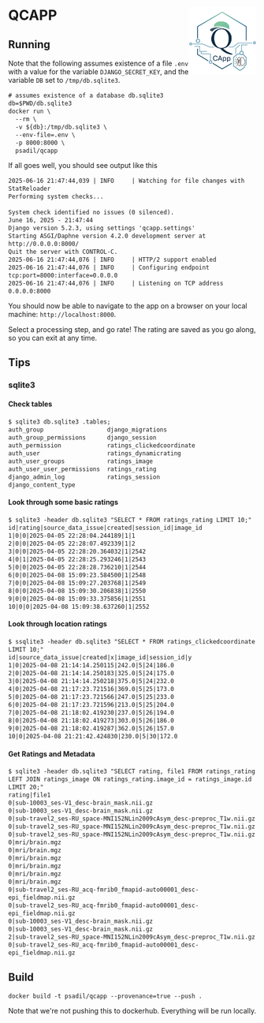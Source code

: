 # QCAPP <a href="https://github.com/psadil/qcapp"><img src="qcapp/static/qcapp/qcapp.png" align="right" height="138" /></a>

## Running

Note that the following assumes existence of a file `.env` with a value for the variable `DJANGO_SECRET_KEY`, and the variable `DB` set to `/tmp/db.sqlite3`.

```shell
# assumes existence of a database db.sqlite3
db=$PWD/db.sqlite3
docker run \
  --rm \  
  -v ${db}:/tmp/db.sqlite3 \
  --env-file=.env \
  -p 8000:8000 \
  psadil/qcapp
```

If all goes well, you should see output like this

```shell
2025-06-16 21:47:44,039 | INFO     | Watching for file changes with StatReloader
Performing system checks...

System check identified no issues (0 silenced).
June 16, 2025 - 21:47:44
Django version 5.2.3, using settings 'qcapp.settings'
Starting ASGI/Daphne version 4.2.0 development server at http://0.0.0.0:8000/
Quit the server with CONTROL-C.
2025-06-16 21:47:44,076 | INFO     | HTTP/2 support enabled
2025-06-16 21:47:44,076 | INFO     | Configuring endpoint tcp:port=8000:interface=0.0.0.0
2025-06-16 21:47:44,076 | INFO     | Listening on TCP address 0.0.0.0:8000
```

You should now be able to navigate to the app on a browser on your local machine: `http://localhost:8000`.

Select a processing step, and go rate! The rating are saved as you go along, so you can exit at any time.

## Tips

### sqlite3

#### Check tables

```shell
$ sqlite3 db.sqlite3 .tables;
auth_group                  django_migrations         
auth_group_permissions      django_session            
auth_permission             ratings_clickedcoordinate 
auth_user                   ratings_dynamicrating     
auth_user_groups            ratings_image             
auth_user_user_permissions  ratings_rating            
django_admin_log            ratings_session           
django_content_type
```

#### Look through some basic ratings

```shell
$ sqlite3 -header db.sqlite3 "SELECT * FROM ratings_rating LIMIT 10;"
id|rating|source_data_issue|created|session_id|image_id
1|0|0|2025-04-05 22:28:04.244189|1|1
2|0|0|2025-04-05 22:28:07.492339|1|2
3|0|0|2025-04-05 22:28:20.364032|1|2542
4|0|1|2025-04-05 22:28:25.293246|1|2543
5|0|0|2025-04-05 22:28:28.736210|1|2544
6|0|0|2025-04-08 15:09:23.584500|1|2548
7|0|0|2025-04-08 15:09:27.203768|1|2549
8|0|0|2025-04-08 15:09:30.206838|1|2550
9|0|0|2025-04-08 15:09:33.375856|1|2551
10|0|0|2025-04-08 15:09:38.637260|1|2552
```

#### Look through location ratings

```shell
$ ssqlite3 -header db.sqlite3 "SELECT * FROM ratings_clickedcoordinate LIMIT 10;"
id|source_data_issue|created|x|image_id|session_id|y
1|0|2025-04-08 21:14:14.250115|242.0|5|24|186.0
2|0|2025-04-08 21:14:14.250183|325.0|5|24|175.0
3|0|2025-04-08 21:14:14.250218|375.0|5|24|232.0
4|0|2025-04-08 21:17:23.721516|369.0|5|25|173.0
5|0|2025-04-08 21:17:23.721566|247.0|5|25|233.0
6|0|2025-04-08 21:17:23.721596|213.0|5|25|204.0
7|0|2025-04-08 21:18:02.419230|237.0|5|26|194.0
8|0|2025-04-08 21:18:02.419273|303.0|5|26|186.0
9|0|2025-04-08 21:18:02.419287|362.0|5|26|157.0
10|0|2025-04-08 21:21:42.424830|230.0|5|30|172.0
```

#### Get Ratings and Metadata

```shell
$ sqlite3 -header db.sqlite3 "SELECT rating, file1 FROM ratings_rating LEFT JOIN ratings_image ON ratings_rating.image_id = ratings_image.id LIMIT 20;"
rating|file1
0|sub-10003_ses-V1_desc-brain_mask.nii.gz
0|sub-10003_ses-V1_desc-brain_mask.nii.gz
0|sub-travel2_ses-RU_space-MNI152NLin2009cAsym_desc-preproc_T1w.nii.gz
0|sub-travel2_ses-RU_space-MNI152NLin2009cAsym_desc-preproc_T1w.nii.gz
0|sub-travel2_ses-RU_space-MNI152NLin2009cAsym_desc-preproc_T1w.nii.gz
0|mri/brain.mgz
0|mri/brain.mgz
0|mri/brain.mgz
0|mri/brain.mgz
0|mri/brain.mgz
0|mri/brain.mgz
0|sub-travel2_ses-RU_acq-fmrib0_fmapid-auto00001_desc-epi_fieldmap.nii.gz
0|sub-travel2_ses-RU_acq-fmrib0_fmapid-auto00001_desc-epi_fieldmap.nii.gz
0|sub-10003_ses-V1_desc-brain_mask.nii.gz
0|sub-10003_ses-V1_desc-brain_mask.nii.gz
2|sub-travel2_ses-RU_space-MNI152NLin2009cAsym_desc-preproc_T1w.nii.gz
0|sub-travel2_ses-RU_acq-fmrib0_fmapid-auto00001_desc-epi_fieldmap.nii.gz
```

## Build

```shell
docker build -t psadil/qcapp --provenance=true --push .
```

Note that we're not pushing this to dockerhub. Everything will be run locally.
